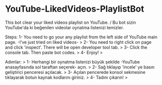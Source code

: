 # YouTube-LikedVideos-PlaylistBot
This bot clear your liked videos playlist on YouTube. / Bu bot sizin YouTube'da ki beğenilen videolar oynatma listenizi temizler.

Steps: 
1- You need to go your any playlist from the left side of YouTube main page. -I've just tried on liked videos- >
2- You need to right click on page and click 'inspect'. There will be open developer tool tab. >
3- Click the console tab. Then paste bot codes. >
4- Enjoy! >

Adımlar: >
1- Herhangi bir oynatma listenizi büyük şekilde -YouTube anasayfasında sol taraftan seçerek- açın. >
2- Sağ tıklayıp 'incele' ye basın geliştirici penceresi açılacak. >
3- Açılan pencerede konsol sekmesine tıklayarak botun kaynak kodlarını giriniz. >
4- Tadını çıkarın! >
